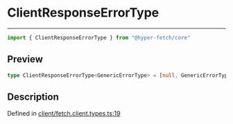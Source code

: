 

# ClientResponseErrorType

<div class="api-docs__separator" data-reactroot="">

---

</div><div class="api-docs__import" data-reactroot="">

```ts
import { ClientResponseErrorType } from "@hyper-fetch/core"
```

</div><div class="api-docs__section">

## Preview

</div><div class="api-docs__preview type single">

```ts
type ClientResponseErrorType<GenericErrorType> = [null, GenericErrorType, number | null];
```

</div><div class="api-docs__section">

## Description

</div><div class="api-docs__description"><span class="api-docs__do-not-parse">



</span></div><p class="api-docs__definition">

Defined in [client/fetch.client.types.ts:19](https://github.com/BetterTyped/hyper-fetch/blob/0bdb96c0/packages/core/src/client/fetch.client.types.ts#L19)

</p>